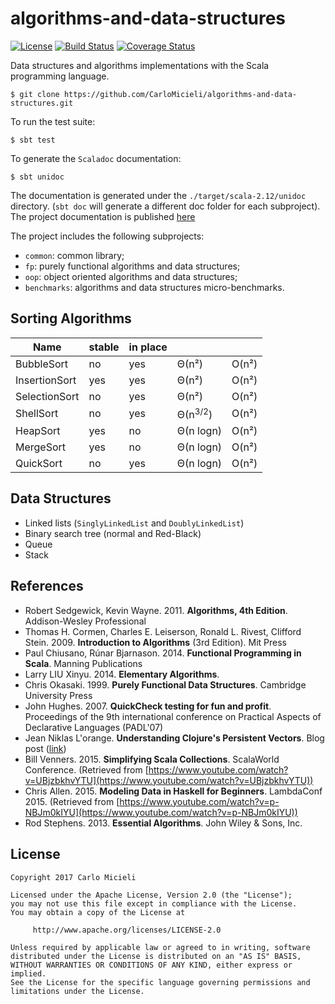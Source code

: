 # algorithms-and-data-structures

[![License](https://img.shields.io/badge/License-Apache%202.0-blue.svg)](https://opensource.org/licenses/Apache-2.0)
[![Build Status](https://travis-ci.org/CarloMicieli/algorithms-and-data-structures.png?branch=master)](https://travis-ci.org/CarloMicieli/algorithms-and-data-structures)
[![Coverage Status](https://coveralls.io/repos/github/CarloMicieli/algorithms-and-data-structures/badge.svg?branch=master)](https://coveralls.io/github/CarloMicieli/algorithms-and-data-structures?branch=master)

Data structures and algorithms implementations with the Scala programming language.

    $ git clone https://github.com/CarloMicieli/algorithms-and-data-structures.git

To run the test suite:

    $ sbt test

To generate the `Scaladoc` documentation:

    $ sbt unidoc

The documentation is generated under the `./target/scala-2.12/unidoc` directory. (`sbt doc` will generate a different doc folder for each subproject).
The project documentation is published [here](http://carlomicieli.github.io/algorithms-and-data-structures/latest/api/)

The project includes the following subprojects:

* `common`: common library;
* `fp`: purely functional algorithms and data structures;
* `oop`: object oriented algorithms and data structures;
* `benchmarks`: algorithms and data structures micro-benchmarks.

Sorting Algorithms
------------------

| Name              |   stable  |  in place |           |           |
| ----------------- | --------- | --------- | --------- | --------- |
| BubbleSort        |    no     |   yes     |   Θ(n²)   |    O(n²)  |
| InsertionSort     |    yes    |   yes     |   Θ(n²)   |    O(n²)  |
| SelectionSort     |    no     |   yes     |   Θ(n²)   |    O(n²)  |
| ShellSort         |    no     |   yes     |   Θ(n<sup>3/2</sup>) |    O(n²)  |
| HeapSort          |    yes    |   no      | Θ(n logn) |    O(n²)  |
| MergeSort         |    yes    |   no      | Θ(n logn) |    O(n²)  |
| QuickSort         |    no     |   yes     | Θ(n logn) |    O(n²)  |

Data Structures
---------------

* Linked lists (`SinglyLinkedList` and `DoublyLinkedList`)
* Binary search tree (normal and Red-Black)
* Queue
* Stack




References
----------

* Robert Sedgewick, Kevin Wayne. 2011. __Algorithms, 4th Edition__. Addison-Wesley Professional
* Thomas H. Cormen, Charles E. Leiserson, Ronald L. Rivest, Clifford Stein. 2009. __Introduction to Algorithms__ (3rd Edition). Mit Press
* Paul Chiusano, Rúnar Bjarnason. 2014. __Functional Programming in Scala__. Manning Publications
* Larry LIU Xinyu. 2014. __Elementary Algorithms__.
* Chris Okasaki. 1999. __Purely Functional Data Structures__. Cambridge University Press
* John Hughes. 2007. __QuickCheck testing for fun and profit__. Proceedings of the 9th international conference on Practical Aspects of Declarative Languages (PADL'07)
* Jean Niklas L'orange. __Understanding Clojure's Persistent Vectors__. Blog post ([link](http://hypirion.com/musings/understanding-persistent-vector-pt-1))
* Bill Venners. 2015. __Simplifying Scala Collections__. ScalaWorld Conference. (Retrieved from [https://www.youtube.com/watch?v=UBjzbkhvYTU](https://www.youtube.com/watch?v=UBjzbkhvYTU))
* Chris Allen. 2015. __Modeling Data in Haskell for Beginners__. LambdaConf 2015. (Retrieved from [https://www.youtube.com/watch?v=p-NBJm0kIYU](https://www.youtube.com/watch?v=p-NBJm0kIYU))
* Rod Stephens. 2013. __Essential Algorithms__. John Wiley & Sons, Inc.

License
-------

    Copyright 2017 Carlo Micieli

    Licensed under the Apache License, Version 2.0 (the "License");
    you may not use this file except in compliance with the License.
    You may obtain a copy of the License at

         http://www.apache.org/licenses/LICENSE-2.0

    Unless required by applicable law or agreed to in writing, software
    distributed under the License is distributed on an "AS IS" BASIS,
    WITHOUT WARRANTIES OR CONDITIONS OF ANY KIND, either express or implied.
    See the License for the specific language governing permissions and
    limitations under the License.
